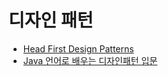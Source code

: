# 디자인 패턴

- [Head First Design Patterns](./Head_First/README.md)
- [Java 언어로 배우는 디자인패턴 입문](./Java언어로배우는_디자인패턴_입문/README.md)
